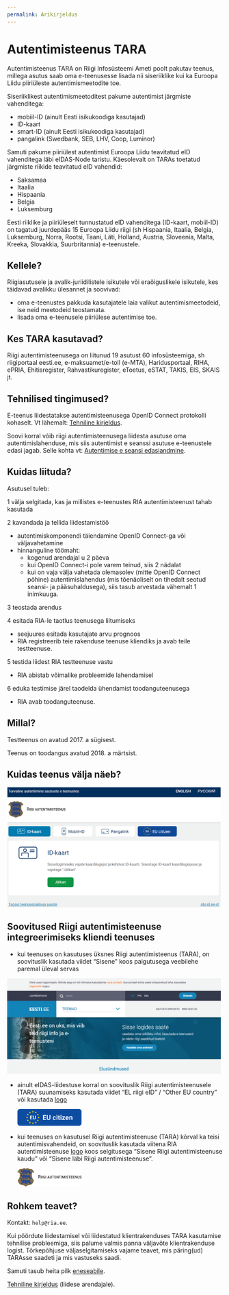 ```yaml
---
permalink: Arikirjeldus
---
```


# Autentimisteenus TARA

Autentimisteenus TARA on Riigi Infosüsteemi Ameti poolt pakutav teenus, millega asutus saab oma e-teenusesse lisada nii siseriiklike kui ka Euroopa Liidu piiriüleste autentimismeetodite toe.

Siseriiklikest autentimismeetoditest pakume autentimist järgmiste vahenditega:

- mobiil-ID (ainult Eesti isikukoodiga kasutajad)
- ID-kaart
- smart-ID (ainult Eesti isikukoodiga kasutajad)
- pangalink (Swedbank, SEB, LHV, Coop, Luminor)

Samuti pakume piiriülest autentimist Euroopa Liidu teavitatud eID vahenditega läbi eIDAS-Node taristu. Käesolevalt on TARAs toetatud järgmiste riikide teavitatud eID vahendid:

- Saksamaa
- Itaalia
- Hispaania
- Belgia
- Luksemburg

Eesti riiklike ja piiriüleselt tunnustatud eID vahenditega (ID-kaart, mobiil-ID) on tagatud juurdepääs 15 Euroopa Liidu riigi (sh Hispaania, Itaalia, Belgia, Luksemburg, Norra, Rootsi, Taani, Läti, Holland, Austria, Sloveenia, Malta, Kreeka, Slovakkia, Suurbritannia) e-teenustele.

## Kellele?

Riigiasutusele ja avalik-juriidilistele isikutele või eraõiguslikele isikutele, kes täidavad avalikku ülesannet ja soovivad:
- oma e-teenustes pakkuda kasutajatele laia valikut autentimismeetodeid, ise neid meetodeid teostamata.
- lisada oma e-teenusele piiriülese autentimise toe.

## Kes TARA kasutavad?

Riigi autentimisteenusega on liitunud 19 asutust 60
infosüsteemiga, sh riigiportaal eesti.ee, e-maksuamet/e-toll (e-MTA), Haridusportaal, RIHA, ePRIA, Ehitisregister, Rahvastikuregister, eToetus, eSTAT, TAKIS, EIS, SKAIS jt.

## Tehnilised tingimused?

E-teenus liidestatakse autentimisteenusega OpenID Connect protokolli kohaselt. Vt lähemalt: [Tehniline kirjeldus](TehnilineKirjeldus).

Soovi korral võib riigi autentimisteenusega liidesta asutuse oma autentimislahenduse, mis siis autentimist e seanssi asutuse e-teenustele edasi jagab. Selle kohta vt: [Autentimise e seansi edasiandmine](Feder).

## Kuidas liituda?

Asutusel tuleb:

1 välja selgitada, kas ja millistes e-teenustes RIA autentimisteenust tahab kasutada<br>

2 kavandada ja tellida liidestamistöö

- autentimiskomponendi täiendamine OpenID Connect-ga või väljavahetamine
- hinnanguline töömaht:
  - kogenud arendajal u 2 päeva
  - kui OpenID Connect-i pole varem teinud, siis 2 nädalat
  - kui on vaja välja vahetada olemasolev (mitte OpenID Connect põhine) autentimislahendus (mis tõenäoliselt on tihedalt seotud seansi- ja pääsuhaldusega), siis tasub arvestada vähemalt 1 inimkuuga.

3 teostada arendus<br>

4 esitada RIA-le taotlus teenusega liitumiseks<br>

- seejuures esitada kasutajate arvu prognoos
- RIA registreerib teie rakenduse teenuse kliendiks ja avab teile testteenuse.

5 testida liidest RIA testteenuse vastu

- RIA abistab võimalike probleemide lahendamisel

6 eduka testimise järel taodelda ühendamist toodanguteenusega

- RIA avab toodanguteenuse.

## Millal?

Testteenus on avatud 2017. a sügisest.

Teenus on toodangus avatud 2018. a märtsist.

## Kuidas teenus välja näeb?

<img src='img/KUVA-04.png' width='500'>

## Soovitused Riigi autentimisteenuse integreerimiseks kliendi teenuses

- kui teenuses on kasutuses üksnes Riigi autentimisteenus (TARA), on soovituslik kasutada viidet “Sisene” koos paigutusega veebilehe paremal üleval servas

<img src='img/eesti_ee.png' width='500'>

- ainult eIDAS-liidestuse korral on soovituslik Riigi autentimisteenusele (TARA) suunamiseks kasutada viidet “EL riigi eID” / “Other EU country” või kasutada [logo](https://github.com/e-gov/TARA-Server/blob/master/disain/assets/eu_citizen_login_btn_190x50.svg)

  <img src='img/eu_citizen_login_btn_190x50_rgb.png' width='150'> 

- kui teenuses on kasutusel Riigi autentimisteenuse (TARA) kõrval ka teisi autentimisvahendeid, on soovituslik kasutada viitena RIA autentimisteenuse [logo](https://github.com/e-gov/TARA-Server/blob/master/disain/assets/tara_logo.svg) koos selgitusega “Sisene Riigi autentimisteenuse kaudu” või “Sisene läbi Riigi autentimisteenuse”.

  <img src='img/tara-logo-et.png' width='150'>


## Rohkem teavet?

Kontakt: `help@ria.ee`.

Kui pöördute liidestamisel või liidestatud klientrakenduses TARA kasutamise tehnilise probleemiga, siis palume valmis panna väljavõte klientrakenduse logist. Tõrkepõhjuse väljaselgitamiseks vajame teavet, mis päring(ud) TARAsse saadeti ja mis vastuseks saadi.

Samuti tasub heita pilk [eneseabile](Eneseabi).

[Tehniline kirjeldus](TehnilineKirjeldus) (liidese arendajale).


